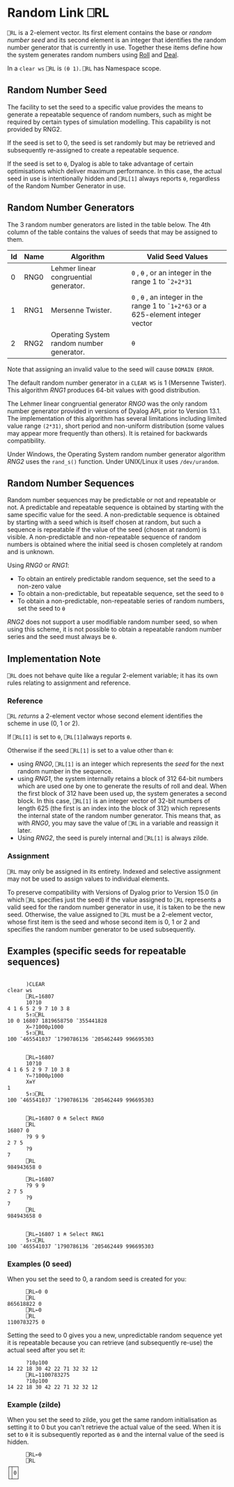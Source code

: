 <!-- Hidden search keywords -->
<div style="display: none;">
  ⎕RL RL
</div>






<h1 class="heading"><span class="name">Random Link</span> <span class="command">⎕RL</span></h1>



`⎕RL` is a 2-element vector. Its first element contains the  base or *random number seed* and its second element is an integer that identifies the random number generator that is currently  in use. Together these items define how the system generates random numbers using [Roll](../primitive-functions/roll.md) and [Deal](../primitive-functions/deal.md).


In a `clear ws` `⎕RL` is `(⍬ 1)`. `⎕RL` has Namespace scope.


## Random Number Seed


The facility to set the seed to a specific value provides the means to generate a repeatable sequence of random numbers, such as might be required by certain types of simulation modelling. This capability is not provided by RNG2.


If the seed is set to 0, the seed is set randomly but may be retrieved and subsequently re-assigned to create a repeatable sequence.


If the seed is set to `⍬`, Dyalog is able to take advantage of certain optimisations which deliver maximum performance. In this case, the actual seed in use is intentionally hidden and `⎕RL[1]` always reports `⍬`, regardless of the Random Number Generator in use.

## Random Number Generators


The 3 random number generators are listed in the table below. The 4th column of the table contains the values of seeds that may be assigned to them.


|Id |Name|Algorithm                                |Valid Seed Values                                                                 |
|---|----|-----------------------------------------|----------------------------------------------------------------------------------|
|0  |RNG0|Lehmer linear congruential generator.    |`0` , `⍬` , or an integer in the range 1 to `¯2+2*31`                             |
|1  |RNG1|Mersenne Twister.                        |`0` , `⍬` , an integer in the range 1 to `¯1+2*63` or a 625-element integer vector|
|2  |RNG2|Operating System random number generator.|`⍬`                                                                               |


Note that assigning an invalid value to the seed will cause `DOMAIN ERROR`.


The default random number generator in a `CLEAR WS` is 1 (Mersenne Twister). This algorithm *RNG1* produces 64-bit values with good distribution.


The Lehmer linear congruential generator *RNG0* was the only random number generator provided in versions of Dyalog APL prior to Version 13.1. The implementation of this algorithm has several limitations including limited value range `(2*31)`, short period and non-uniform distribution (some values may appear more frequently than others). It is retained for backwards compatibility.


Under Windows, the Operating System random number generator algorithm *RNG2* uses the `rand_s()` function. Under UNIX/Linux it uses `/dev/urandom`.

## Random Number Sequences


Random number sequences may be predictable or not and  repeatable or not. A predictable and repeatable sequence is obtained by starting with the same specific value for the seed. A non-predictable sequence is obtained by starting with a seed which is itself chosen at random, but such a sequence is repeatable if the value of the seed (chosen at random) is visible. A non-predictable and non-repeatable sequence of random numbers is obtained where the initial seed is chosen completely at random and is unknown.


Using  *RNG0* or *RNG1*:

- To obtain  an entirely predictable random sequence, set the seed to a non-zero value
- To obtain a non-predictable, but repeatable sequence, set the seed to `0`
- To obtain a non-predictable, non-repeatable series of random numbers, set the seed to `⍬`


*RNG2* does not support a user modifiable random number seed, so when using this scheme, it is not possible to obtain a repeatable random number series and the seed must always be `⍬`.

## Implementation Note


`⎕RL` does not behave quite like a regular 2-element variable; it has its own rules relating to assignment and reference.

### Reference


`⎕RL` *returns* a 2-element vector whose second element identifies the scheme in use (0, 1 or 2).


If  `⎕RL[1]` is set to `⍬`,  `⎕RL[1]`always reports `⍬`.



Otherwise if the seed `⎕RL[1]` is set to a value other than `⍬`:

- using *RNG0*, `⎕RL[1]` is an integer which  represents the *seed* for the next random number in the sequence.
- using *RNG1*, the system internally retains a block of 312 64-bit numbers which are used one by one to generate the results of roll and deal. When the first block of 312 have been used up, the system generates a second block. In this case, `⎕RL[1]` is an integer vector of 32-bit numbers of length 625 (the first is an index into the block of 312) which represents the internal state of the random number generator. This means that, as with *RNG0*, you may save the value of  `⎕RL` in a variable and reassign it later.
- Using *RNG2*, the seed is purely internal and `⎕RL[1]` is always zilde.


### Assignment


`⎕RL` may only be assigned in its entirety. Indexed and selective assignment may not be used to assign values to individual elements.


To preserve compatibility with Versions of Dyalog prior to Version 15.0 (in which `⎕RL` specifies just the seed) if the value assigned to `⎕RL` represents a valid seed for the random number generator in use, it is taken to be the new seed. Otherwise, the value assigned to `⎕RL` must be a 2-element vector, whose first item is the seed and whose second item is 0, 1 or 2 and specifies the random number generator to be used subsequently.

## Examples (specific seeds for repeatable sequences)
```apl

      )CLEAR
clear ws
      ⎕RL←16807 
      10?10      
4 1 6 5 2 9 7 10 3 8
      5↑⊃⎕RL       
10 0 16807 1819658750 ¯355441828
      X←?1000⍴1000 
      5↑⊃⎕RL       
100 ¯465541037 ¯1790786136 ¯205462449 996695303
```
```apl

      ⎕RL←16807
      10?10      
4 1 6 5 2 9 7 10 3 8
      Y←?1000⍴1000 
      X≡Y
1
      5↑⊃⎕RL       
100 ¯465541037 ¯1790786136 ¯205462449 996695303  
```
```apl

      ⎕RL←16807 0 ⍝ Select RNG0
      ⎕RL
16807 0
      ?9 9 9
2 7 5
      ?9
7
      ⎕RL
984943658 0

      ⎕RL←16807
      ?9 9 9
2 7 5
      ?9
7
      ⎕RL
984943658 0
```
```apl

      ⎕RL←16807 1 ⍝ Select RNG1
      5↑⊃⎕RL
100 ¯465541037 ¯1790786136 ¯205462449 996695303

```

### Examples (0 seed)


When you set the seed to 0, a random seed is created for you:
```apl
      ⎕RL←0 0
      ⎕RL
865618822 0
      ⎕RL←0
      ⎕RL
1100783275 0
```


Setting the seed to 0 gives you a new, unpredictable random sequence yet it is repeatable because you can retrieve (and subsequently re-use) the actual seed after you set it:
```apl
      ?10⍴100
14 22 18 30 42 22 71 32 32 12
      ⎕RL←1100783275
      ?10⍴100
14 22 18 30 42 22 71 32 32 12
```

### Example (zilde)


When you set the seed to zilde, you get the same random initialisation as setting it to 0 but you can't retrieve the actual value of the seed. When it is  set to `⍬` it is subsequently reported as `⍬` and the internal value of the seed is hidden.
```apl
      ⎕RL←⍬
      ⎕RL
┌┬─┐
││0│
└┴─┘
```


